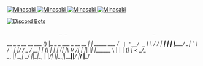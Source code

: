 

<a href="https://discordbots.org/bot/452360666020577281" >
  <img src="https://discordbots.org/api/widget/servers/452360666020577281.svg" alt="Minasaki" />
</a>

<a href="https://discordbots.org/bot/452360666020577281" >
  <img src="https://discordbots.org/api/widget/lib/452360666020577281.svg" alt="Minasaki" />
</a>


<a href="https://discordbots.org/bot/452360666020577281" >
  <img src="https://discordbots.org/api/widget/upvotes/452360666020577281.svg" alt="Minasaki" />
</a>

<a href="https://discordbots.org/bot/452360666020577281" >
  <img src="https://discordbots.org/api/widget/status/452360666020577281.svg" alt="Minasaki" />
</a>

[![Discord Bots](https://discordbots.org/api/widget/452360666020577281.svg)](https://discordbots.org/bot/452360666020577281)  
 


                       _ _                               _             
  __ _ _ __ __ ___   _(_) |_ _   _       ___ _ __   __ _| | _____  ___ 
 / _` | '__/ _` \ \ / / | __| | | |_____/ __| '_ \ / _` | |/ / _ \/ __|
| (_| | | | (_| |\ V /| | |_| |_| |_____\__ \ | | | (_| |   <  __/\__ \
 \__, |_|  \__,_| \_/ |_|\__|\__, |     |___/_| |_|\__,_|_|\_\___||___/
 |___/                       |___/                                     
